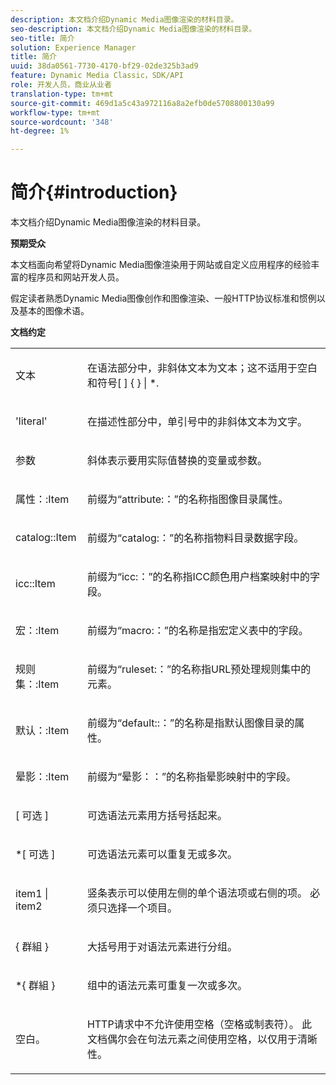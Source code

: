```yaml
---
description: 本文档介绍Dynamic Media图像渲染的材料目录。
seo-description: 本文档介绍Dynamic Media图像渲染的材料目录。
seo-title: 简介
solution: Experience Manager
title: 简介
uuid: 38da0561-7730-4170-bf29-02de325b3ad9
feature: Dynamic Media Classic，SDK/API
role: 开发人员，商业从业者
translation-type: tm+mt
source-git-commit: 469d1a5c43a972116a8a2efb0de5708800130a99
workflow-type: tm+mt
source-wordcount: '348'
ht-degree: 1%

---
```



# 简介{#introduction}

本文档介绍Dynamic Media图像渲染的材料目录。

**预期受众**

本文档面向希望将Dynamic Media图像渲染用于网站或自定义应用程序的经验丰富的程序员和网站开发人员。

假定读者熟悉Dynamic Media图像创作和图像渲染、一般HTTP协议标准和惯例以及基本的图像术语。

**文档约定**

<table id="simpletable_E96BA470B3CE4266A9E6ED0440A56C40"> 
 <tr class="strow"> 
  <td class="stentry"> <p>文本 </p> </td> 
  <td class="stentry"> <p>在语法部分中，非斜体文本为文本；这不适用于空白和符号[ ] { } | *. </p> </td> 
 </tr> 
 <tr class="strow"> 
  <td class="stentry"> <p>'literal' </p> </td> 
  <td class="stentry"> <p>在描述性部分中，单引号中的非斜体文本为文字。 </p> </td> 
 </tr> 
 <tr class="strow"> 
  <td class="stentry"> <p> <span class="varname"> 参数 </span> </p> </td> 
  <td class="stentry"> <p>斜体表示要用实际值替换的变量或参数。 </p> </td> 
 </tr> 
 <tr class="strow"> 
  <td class="stentry"> <p> <span class="codeph"> 属性：:Item  </span> </p> </td> 
  <td class="stentry"> <p>前缀为“attribute:：”的名称指图像目录属性。 </p> </td> 
 </tr> 
 <tr class="strow"> 
  <td class="stentry"> <span class="codeph"> catalog::Item  </span> </td> 
  <td class="stentry"> <p>前缀为“catalog:：”的名称指物料目录数据字段。 </p> </td> 
 </tr> 
 <tr class="strow"> 
  <td class="stentry"> <p> <span class="codeph"> icc::Item  </span> </p> </td> 
  <td class="stentry"> <p>前缀为“icc:：”的名称指ICC颜色用户档案映射中的字段。 </p> </td> 
 </tr> 
 <tr class="strow"> 
  <td class="stentry"> <p> <span class="codeph"> 宏：:Item  </span> </p> </td> 
  <td class="stentry"> <p>前缀为“macro:：”的名称是指宏定义表中的字段。 </p> </td> 
 </tr> 
 <tr class="strow"> 
  <td class="stentry"> <p> <span class="codeph"> 规则集：:Item  </span> </p> </td> 
  <td class="stentry"> <p>前缀为“ruleset:：”的名称指URL预处理规则集中的元素。 </p> </td> 
 </tr> 
 <tr class="strow"> 
  <td class="stentry"> <p> <span class="codeph"> 默认：:Item  </span> </p> </td> 
  <td class="stentry"> <p>前缀为“default::：”的名称是指默认图像目录的属性。 </p> </td> 
 </tr> 
 <tr class="strow"> 
  <td class="stentry"> <p> <span class="codeph"> 晕影：:Item  </span> </p> </td> 
  <td class="stentry"> <p>前缀为“晕影：：”的名称指晕影映射中的字段。 </p> </td> 
 </tr> 
 <tr class="strow"> 
  <td class="stentry"> <p>[ <span class="varname">可选</span> ] </p> </td> 
  <td class="stentry"> <p>可选语法元素用方括号括起来。 </p> </td> 
 </tr> 
 <tr class="strow"> 
  <td class="stentry"> <p>*[ <span class="varname">可选</span> ] </p> </td> 
  <td class="stentry"> <p>可选语法元素可以重复无或多次。 </p> </td> 
 </tr> 
 <tr class="strow"> 
  <td class="stentry"> <p> <span class="varname"> item1  </span>|  <span class="varname"> item2  </span> </p> </td> 
  <td class="stentry"> <p>竖条表示可以使用左侧的单个语法项或右侧的项。 必须只选择一个项目。 </p> </td> 
 </tr> 
 <tr class="strow"> 
  <td class="stentry"> <p>{ <span class="varname"> 群組 </span> } </p> </td> 
  <td class="stentry"> <p>大括号用于对语法元素进行分组。 </p> </td> 
 </tr> 
 <tr class="strow"> 
  <td class="stentry"> <p>*{ <span class="varname"> 群組 </span> } </p> </td> 
  <td class="stentry"> <p>组中的语法元素可重复一次或多次。 </p> </td> 
 </tr> 
 <tr class="strow"> 
  <td class="stentry"> <p>空白。 </p> </td> 
  <td class="stentry"> <p>HTTP请求中不允许使用空格（空格或制表符）。 此文档偶尔会在句法元素之间使用空格，以仅用于清晰性。 </p> </td> 
 </tr> 
</table>

